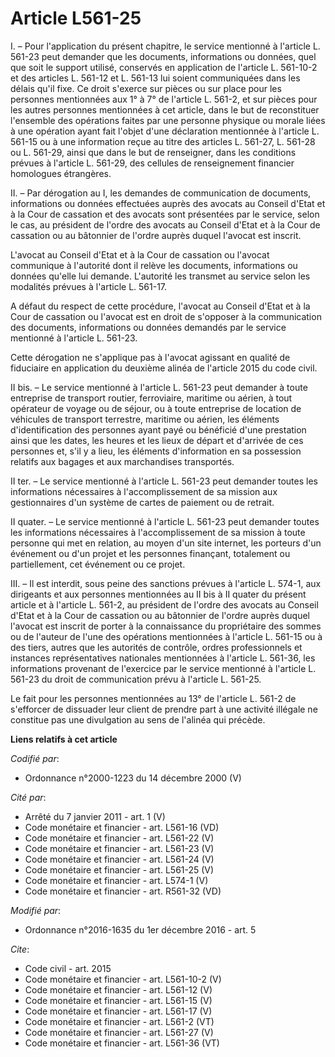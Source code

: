 # Article L561-25

I. – Pour l'application du présent chapitre, le service mentionné à l'article L. 561-23 peut demander que les documents,
informations ou données, quel que soit le support utilisé, conservés en application de l'article L. 561-10-2 et des articles
L. 561-12 et L. 561-13 lui soient communiquées dans les délais qu'il fixe. Ce droit s'exerce sur pièces ou sur place pour les
personnes mentionnées aux 1° à 7° de l'article L. 561-2, et sur pièces pour les autres personnes mentionnées à cet article,
dans le but de reconstituer l'ensemble des opérations faites par une personne physique ou morale liées à une opération ayant
fait l'objet d'une déclaration mentionnée à l'article L. 561-15 ou à une information reçue au titre des articles L. 561-27,
L. 561-28 ou L. 561-29, ainsi que dans le but de renseigner, dans les conditions prévues à l'article L. 561-29, des cellules
de renseignement financier homologues étrangères. 

II. – Par dérogation au I, les demandes de communication de documents, informations ou données effectuées auprès des avocats
au Conseil d'Etat et à la Cour de cassation et des avocats sont présentées par le service, selon le cas, au président de
l'ordre des avocats au Conseil d'Etat et à la Cour de cassation ou au bâtonnier de l'ordre auprès duquel l'avocat est
inscrit. 

L'avocat au Conseil d'Etat et à la Cour de cassation ou l'avocat communique à l'autorité dont il relève les documents,
informations ou données qu'elle lui demande. L'autorité les transmet au service selon les modalités prévues à l'article L.
561-17. 

A défaut du respect de cette procédure, l'avocat au Conseil d'Etat et à la Cour de cassation ou l'avocat est en droit de
s'opposer à la communication des documents, informations ou données demandés par le service mentionné à l'article L. 561-23. 

Cette dérogation ne s'applique pas à l'avocat agissant en qualité de fiduciaire en application du deuxième alinéa de
l'article 2015 du code civil. 

II bis. – Le service mentionné à l'article L. 561-23 peut demander à toute entreprise de transport routier, ferroviaire,
maritime ou aérien, à tout opérateur de voyage ou de séjour, ou à toute entreprise de location de véhicules de transport
terrestre, maritime ou aérien, les éléments d'identification des personnes ayant payé ou bénéficié d'une prestation ainsi que
les dates, les heures et les lieux de départ et d'arrivée de ces personnes et, s'il y a lieu, les éléments d'information en
sa possession relatifs aux bagages et aux marchandises transportés. 

II ter. – Le service mentionné à l'article L. 561-23 peut demander toutes les informations nécessaires à l'accomplissement de
sa mission aux gestionnaires d'un système de cartes de paiement ou de retrait. 

II quater. – Le service mentionné à l'article L. 561-23 peut demander toutes les informations nécessaires à l'accomplissement
de sa mission à toute personne qui met en relation, au moyen d'un site internet, les porteurs d'un événement ou d'un projet
et les personnes finançant, totalement ou partiellement, cet événement ou ce projet. 

III. – Il est interdit, sous peine des sanctions prévues à l'article L. 574-1, aux dirigeants et aux personnes mentionnées au
II bis à II quater du présent article et à l'article L. 561-2, au président de l'ordre des avocats au Conseil d'Etat et à la
Cour de cassation ou au bâtonnier de l'ordre auprès duquel l'avocat est inscrit de porter à la connaissance du propriétaire
des sommes ou de l'auteur de l'une des opérations mentionnées à l'article L. 561-15 ou à des tiers, autres que les autorités
de contrôle, ordres professionnels et instances représentatives nationales mentionnées à l'article L. 561-36, les
informations provenant de l'exercice par le service mentionné à l'article L. 561-23 du droit de communication prévu à
l'article L. 561-25. 

Le fait pour les personnes mentionnées au 13° de l'article L. 561-2 de s'efforcer de dissuader leur client de prendre part à
une activité illégale ne constitue pas une divulgation au sens de l'alinéa qui précède.

**Liens relatifs à cet article**

_Codifié par_:

  - Ordonnance n°2000-1223 du 14 décembre 2000 (V)

_Cité par_:

  - Arrêté du 7 janvier 2011 - art. 1 (V)
  - Code monétaire et financier - art. L561-16 (VD)
  - Code monétaire et financier - art. L561-22 (V)
  - Code monétaire et financier - art. L561-23 (V)
  - Code monétaire et financier - art. L561-24 (V)
  - Code monétaire et financier - art. L561-25 (V)
  - Code monétaire et financier - art. L574-1 (V)
  - Code monétaire et financier - art. R561-32 (VD)

_Modifié par_:

  - Ordonnance n°2016-1635 du 1er décembre 2016 - art. 5

_Cite_:

  - Code civil - art. 2015
  - Code monétaire et financier - art. L561-10-2 (V)
  - Code monétaire et financier - art. L561-12 (V)
  - Code monétaire et financier - art. L561-15 (V)
  - Code monétaire et financier - art. L561-17 (V)
  - Code monétaire et financier - art. L561-2 (VT)
  - Code monétaire et financier - art. L561-27 (V)
  - Code monétaire et financier - art. L561-36 (VT)
